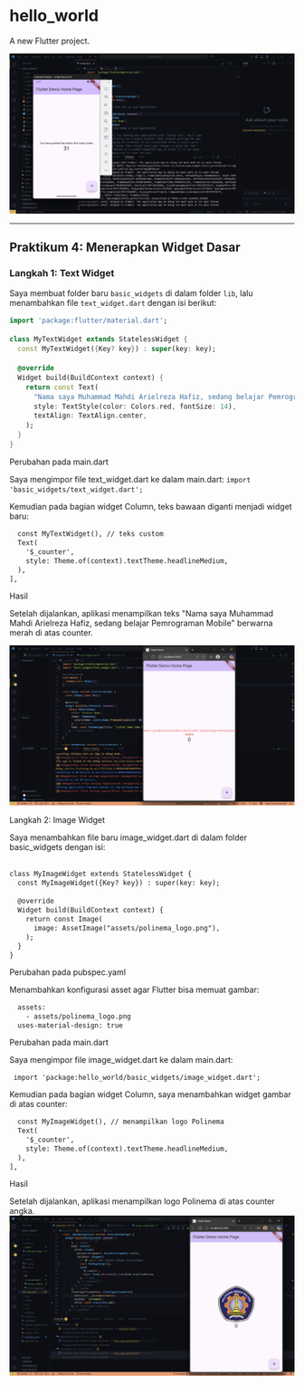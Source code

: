 # hello_world

A new Flutter project.

![Screenshot hello_world](images/01.png)

---

## Praktikum 4: Menerapkan Widget Dasar

### Langkah 1: Text Widget
Saya membuat folder baru `basic_widgets` di dalam folder `lib`, lalu menambahkan file `text_widget.dart` dengan isi berikut:

```dart
import 'package:flutter/material.dart';

class MyTextWidget extends StatelessWidget {
  const MyTextWidget({Key? key}) : super(key: key);

  @override
  Widget build(BuildContext context) {
    return const Text(
      "Nama saya Muhammad Mahdi Arielreza Hafiz, sedang belajar Pemrograman Mobile",
      style: TextStyle(color: Colors.red, fontSize: 14),
      textAlign: TextAlign.center,
    );
  }
}
```
Perubahan pada main.dart

Saya mengimpor file text_widget.dart ke dalam main.dart:
```import 'basic_widgets/text_widget.dart';```

Kemudian pada bagian widget Column, teks bawaan diganti menjadi widget baru:
```children: <Widget>[
  const MyTextWidget(), // teks custom
  Text(
    '$_counter',
    style: Theme.of(context).textTheme.headlineMedium,
  ),
],
```

Hasil

Setelah dijalankan, aplikasi menampilkan teks
"Nama saya Muhammad Mahdi Arielreza Hafiz, sedang belajar Pemrograman Mobile" berwarna merah di atas counter.

![Screenshot hello_world](images/02.png)

Langkah 2: Image Widget

Saya menambahkan file baru image_widget.dart di dalam folder basic_widgets dengan isi: 
``` import 'package:flutter/material.dart';

class MyImageWidget extends StatelessWidget {
  const MyImageWidget({Key? key}) : super(key: key);

  @override
  Widget build(BuildContext context) {
    return const Image(
      image: AssetImage("assets/polinema_logo.png"),
    );
  }
}
```
Perubahan pada pubspec.yaml

Menambahkan konfigurasi asset agar Flutter bisa memuat gambar: 
``` flutter:
  assets:
    - assets/polinema_logo.png
  uses-material-design: true
```
Perubahan pada main.dart

Saya mengimpor file image_widget.dart ke dalam main.dart: 
```
 import 'package:hello_world/basic_widgets/image_widget.dart';
```

Kemudian pada bagian widget Column, saya menambahkan widget gambar di atas counter: 
``` children: <Widget>[
  const MyImageWidget(), // menampilkan logo Polinema
  Text(
    '$_counter',
    style: Theme.of(context).textTheme.headlineMedium,
  ),
],
```
Hasil

 Setelah dijalankan, aplikasi menampilkan logo Polinema di atas counter angka.
![Screenshot hello_world](images/03.png) 